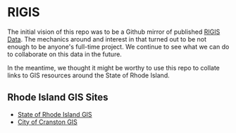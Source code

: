 # RIGIS
The initial vision of this repo was to be a Github mirror of published [RIGIS Data](http://www.edc.uri.edu/rigis/data/all.aspx). The mechanics around and interest in that turned out to be not enough to be anyone's full-time project. We continue to see what we can do to collaborate on this data in the future. 

In the meantime, we thought it might be worthy to use this repo to collate links to GIS resources around the State of Rhode Island. 

## Rhode Island GIS Sites

- [State of Rhode Island GIS](https://ristate.maps.arcgis.com/home/index.html)
- [City of Cranston GIS](https://geohub-cranston.hub.arcgis.com/)
